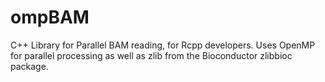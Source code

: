 # ompBAM
C++ Library for Parallel BAM reading, for Rcpp developers. 
Uses OpenMP for parallel processing as well as zlib from the
Bioconductor zlibbioc package.
